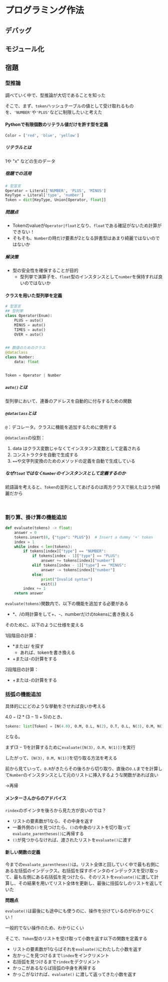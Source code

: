 # プログラミング作法

## デバッグ

## モジュール化

## 宿題

### 型推論

調べていく中で、型推論が大切であることを知った

そこで、まず、`token`ハッシュテーブルの値として受け取れるものを、`'NUMBER'`や`'PLUS'`などに制限したいと考えた

#### Pythonで有限個数のリテラル値だけを許す型を定義

```python
Color = ['red', 'blue', 'yellow']
```

##### リテラルとは

1や "x" などの生のデータ

##### 宿題での活用

```python
# 型宣言
Operator = Literal['NUMBER', 'PLUS', 'MINUS']
KeyType = Literal['type', 'number']
Token = dict[KeyType, Union[Operator, float]]
```

##### 問題点

- Tokenのvalueが`Operator|float`となり、`float`である確証がないため計算ができない！
- そもそも、`Number`の時だけ要素が2となる辞書型はあまり綺麗ではないのではないか

##### 解決策

- 型の安全性を確保することが目的  
  - 型列挙で演算子を、`float`型のインスタンスとして`number`を保持すれば良いのではないか

#### クラスを用いた型列挙を定義

```python
# 型宣言
## 型列挙
class Operator(Enum):
    PLUS = auto()
    MINUS = auto()
    TIMES = auto()
    OVER = auto()


## 数値のためのクラス
@dataclass
class Number:
    data: float


Token = Operator | Number
```

##### `auto()`とは

型列挙において、連番のアドレスを自動的に付与するための関数

##### `@dataclass`とは

`@`：デコレータ。クラスに機能を追加するために使用する

`@dataclass`の役割：

1. data はクラス変数じゃなくてインスタンス変数として定義される
2. コンストラクタを自動で生成する
3. `==`や文字列変換のためのメソッドの定義を自動で生成している

##### なぜ`float`ではなく`Number`のインスタンスとして定義するのか

統語論を考えると、`Token`の並列としてあげるのは両方クラスで揃えたほうが綺麗だから

<br>

### 割り算、掛け算の機能追加

```python
def evaluate(tokens) -> float:
    answer = 0
    tokens.insert(0, {"type": "PLUS"})  # Insert a dummy '+' token
    index = 1
    while index < len(tokens):
        if tokens[index]["type"] == "NUMBER":
            if tokens[index - 1]["type"] == "PLUS":
                answer += tokens[index]["number"]
            elif tokens[index - 1]["type"] == "MINUS":
                answer -= tokens[index]["number"]
            else:
                print("Invalid syntax")
                exit(1)
        index += 1
    return answer
```

`evaluate(tokens)`関数内で、以下の機能を追加する必要がある

- *、/の時計算をして+、-、numberだけのtokensに書き換える

そのために、以下のように仕様を変える

1段階目の計算：

- *または/ を探す
  - あれば、tokenを書き換える
- +または-の計算をする

2段階目の計算：

- +または-の計算をする


### 括弧の機能追加

具体的ににどのような挙動をさせれば良いか考える

${4.0-(2*(3-1)+5)}$のとき、

```python
tokens: list[Token] = [N(4.0), O.M, O.L, N(2), O.T, O.L, N(3), O.M, N(1), O.R, O.P, N(5), O.R]
```

となる。

まず${(3-1)}$を計算するために`evaluate([N(3), O.M, N(1)])`を実行

したがって、`[N(3), O.M, N(1)]`を切り取る方法を考える

前から見ていって、`O.R`がきたらその後ろから切り取り、直後の`O.L`までを計算して`Number`のインスタンスとして元のリストに挿入するような関数があれば良い

→再帰

#### メンターさんからのアドバイス

`rindex`のポインタを後ろから見た方が良いのでは？

- リストの要素数が1なら、その中身を返す
- 一番外側の`()`を見つけたら、`()`の中身のリストを切り取って`evaluate_parentheses()`に再帰する
- `()`が見つからなければ、渡されたリストを`evaluate()`に渡す

#### 新しい関数の定義

今までの`evaluate_parentheses()`は。リスト全体と回していく中で最も右側にある左括弧のインデックス。右括弧を探すポインタのインデックスを受け取って、最も左側にある右括弧を見つけたら、そのリストを`evaluate()`に渡して計算し、その結果を用いてリスト全体を更新し、最後に括弧なしのリストを返していた

**問題点**

`evaluate()`は最後にも途中にも使うのに、操作を分けているのがわかりにくい！

一般的でない操作のため、わかりにくい

そこで、`Token`型のリストを受け取って小数を返す以下の関数を定義する

- リストの要素数が1ならばそれを`evaluate()`にわたした小数を返す
- 左かっこを見つけるまで`lindex`をインクリメント
- 右括弧を見つけるまで`rindex`をデクリメント
- かっこがあるならば括弧の中身を再帰する
- かっこがなければ、`evaluate()` に渡して返ってきた小数を返す